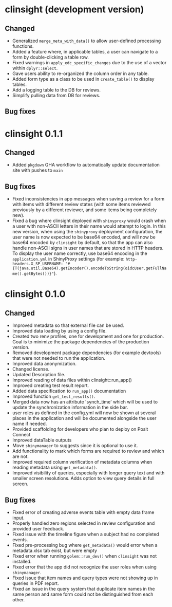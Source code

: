 # clinsight (development version)

## Changed 

- Generalized `merge_meta_with_data()` to allow user-defined processing functions.
- Added a feature where, in applicable tables, a user can navigate to a form by double-clicking a table row.
- Fixed warnings in `apply_edc_specific_changes` due to the use of a vector within `dplyr::select`.
- Gave users ability to re-organized the column order in any table.
- Added form type as a class to be used in `create_table()` to display tables.
- Add a logging table to the DB for reviews.
- Simplify pulling data from DB for reviews.

## Bug fixes


# clinsight 0.1.1

## Changed 

- Added `pkgdown` GHA workflow to automatically update documentation site with pushes to `main`

## Bug fixes

- Fixed inconsistencies in app messages when saving a review for a form with items with different review states (with some items reviewed previously by a different reviewer, and some items being completely new).
- Fixed a bug where clinsight deployed with `shinyproxy` would crash when a user with non-ASCII letters in their name would attempt to login. In this new version, when using the `shinyproxy` deployment configuration, the user name is now expected to be base64 encoded, and will now be base64 encoded by `clinsight` by default, so that the app can also handle non-ASCII signs in user names that are stored in HTTP headers. To display the user name correctly, use base64 encoding in the `application.yml` in ShinyProxy settings (for example: `http-headers.X_SP_USERNAME: "#{T(java.util.Base64).getEncoder().encodeToString(oidcUser.getFullName().getBytes())}"`).

# clinsight 0.1.0

## Changed

- Improved metadata so that external file can be used. 
- Improved data loading by using a config file.
- Created two renv profiles, one for development and one for production. Goal is 
to minimize the package dependencies of the production version.
- Removed development package dependencies (for example devtools) that were not needed to run the application.  
- Improved data anonymization.
- Changed license.
- Updated Description file.
- Improved reading of data files within clinsight::run_app()
- Improved creating test result report.
- Added data specification to `run_app()` documentation
- Improved function `get_test_results()`.
- Merged data now has an attribute 'synch_time' which will be used to update the synchronization information in the side bar.
- user roles as defined in the config.yml will now be shown at several places in the application and will be documented alongside the user name if needed. 
- Provided scaffolding for developers who plan to deploy on Posit Connect
- Improved dataTable outputs
- Move `shinymanager` to suggests since it is optional to use it.
- Add functionality to mark which forms are required to review and which are not.
- Improved required column verification of metadata columns when reading metadata using `get_metadata()`.
- Improved visibility of queries, especially with longer query text and with smaller screen resolutions. Adds option to view query details in full screen.

## Bug fixes

- Fixed error of creating adverse events table with empty data frame input. 
- Properly handled zero regions selected in review configuration and provided user feedback.
- Fixed issue with the timeline figure when a subject had no completed events.
- Fixed pre-processing bug where `get_metadata()` would error when a metadata.xlsx tab exist, but were empty
- Fixed error when running `golem::run_dev()` when `clinsight` was not installed.
- Fixed error that the app did not recognize the user roles when using `shinymanager`. 
- Fixed issue that item names and query types were not showing up in queries in PDF report.
- Fixed an issue in the query system that duplicate item names in the same person and same form could not be distinguished from each other. 
